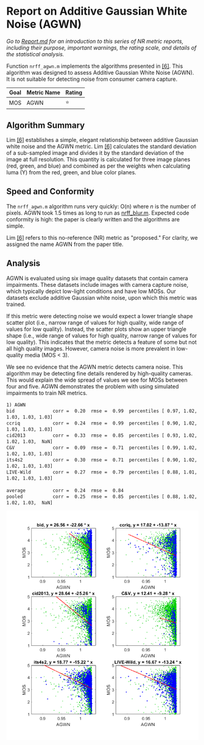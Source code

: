 # Report on Additive Gaussian White Noise (AGWN)

_Go to [Report.md](Report.md) for an introduction to this series of NR metric reports, including their purpose, important warnings, the rating scale, and details of the statistical analysis._ 

Function `nrff_agwn.m` implements the algorithms presented in [[6]](Publications.md). This algorithm was designed to assess Additive Gaussian White Noise (AGWN). It is not suitable for detecting noise from consumer camera capture. 

Goal|Metric Name|Rating
----|-----------|------
MOS|AGWN|:star:

## Algorithm Summary

Lim [[6]](Publications.md) establishes a simple, elegant relationship between additive Gaussian white noise and the AGWN metric. Lim [[6]](Publications.md) calculates the standard deviation of a sub-sampled image and divides it by the standard deviation of the image at full resolution. This quantity is calculated for three image planes (red, green, and blue) and combined as per the weights when calculating luma (Y) from the red, green, and blue color planes. 

## Speed and Conformity

The ```nrff_agwn.m``` algorithm runs very quickly: O(n) where *n* is the number of pixels. AGWN took 1.5 times as long to run as [nrff_blur.m](ReportBlur.md). Expected code conformity is high: the paper is clearly written and the algorithms are simple.

Lim [[6]](Publications.md) refers to this no-reference (NR) metric as "proposed." For clarity, we assigned the name AGWN from the paper title. 

## Analysis 

AGWN is evaluated using six image quality datasets that contain camera impairments. These datasets include images with camera capture noise, which typically depict low-light conditions and have low MOSs. Our datasets exclude additive Gaussian white noise, upon which this metric was trained.

If this metric were detecting noise we would expect a lower triangle shape scatter plot (i.e., narrow range of values for high quality, wide range of values for low quality). Instead, the scatter plots show an upper triangle shape (i.e., wide range of values for high quality, narrow range of values for low quality). This indicates that the metric detects a feature of some but not all high quality images. However, camera noise is more prevalent in low-quality media (MOS < 3). 

We see no evidence that the AGWN metric detects camera noise.
This algorithm may be detecting fine details rendered by high-quality cameras. This would explain the wide spread of values we see for MOSs between four and five. AGWN demonstrates the problem with using simulated impairments to train NR metrics. 

```[inline]
1) AGWN
bid              corr =  0.20  rmse =  0.99  percentiles [ 0.97, 1.02, 1.03, 1.03, 1.03]
ccriq            corr =  0.24  rmse =  0.99  percentiles [ 0.90, 1.02, 1.03, 1.03, 1.03]
cid2013          corr =  0.33  rmse =  0.85  percentiles [ 0.93, 1.02, 1.02, 1.03,  NaN]
C&V              corr =  0.09  rmse =  0.71  percentiles [ 0.99, 1.02, 1.02, 1.03, 1.03]
its4s2           corr =  0.30  rmse =  0.71  percentiles [ 0.90, 1.02, 1.02, 1.03, 1.03]
LIVE-Wild        corr =  0.27  rmse =  0.79  percentiles [ 0.88, 1.01, 1.02, 1.03, 1.03]

average          corr =  0.24  rmse =  0.84
pooled           corr =  0.25  rmse =  0.85  percentiles [ 0.88, 1.02, 1.02, 1.03,  NaN]
```
![](images/report_agwn.png)